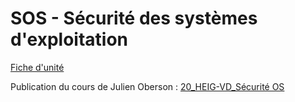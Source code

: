# SOS - Sécurité des systèmes d'exploitation

[Fiche d'unité](Fiche_unite_SOS_2019.pdf)

Publication du cours de Julien Oberson : [20_HEIG-VD_Sécurité OS](https://cyberlearn.hes-so.ch/course/view.php?id=13226)

